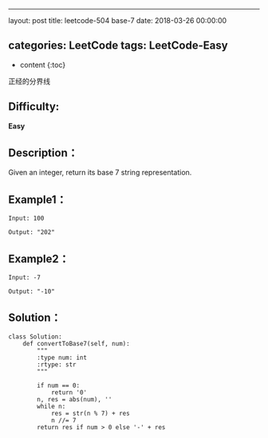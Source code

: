 
---
layout: post
title:  leetcode-504 base-7
date:   2018-03-26 00:00:00

categories: LeetCode
tags: LeetCode-Easy
---

* content
{:toc}

正经的分界线





## Difficulty:

**Easy**

## Description：

Given an integer, return its base 7 string representation.

## Example1：

```
Input: 100

Output: "202"
```

## Example2：

```
Input: -7

Output: "-10"
```

## Solution：

```
class Solution:
    def convertToBase7(self, num):
        """
        :type num: int
        :rtype: str
        """
        
        if num == 0: 
            return '0'
        n, res = abs(num), ''
        while n:
            res = str(n % 7) + res
            n //= 7
        return res if num > 0 else '-' + res
```